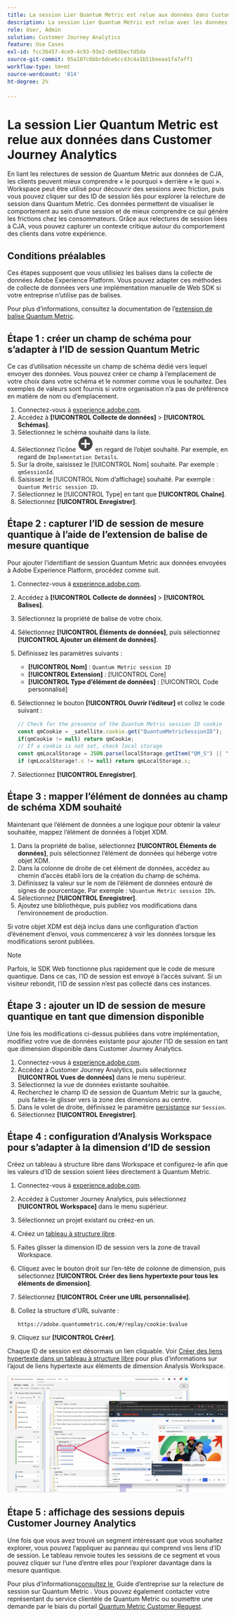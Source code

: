 ```yaml
---
title: La session Lier Quantum Metric est relue aux données dans Customer Journey Analytics
description: La session Lier Quantum Metric est relue avec les données de CJA pour mieux comprendre le « pourquoi » derrière le « quoi ».
role: User, Admin
solution: Customer Journey Analytics
feature: Use Cases
exl-id: fcc36457-4ce9-4c93-93e2-de03becfd5da
source-git-commit: 95a107c6bbc6dce6cc43c4a1b51beeaa1fa7aff1
workflow-type: tm+mt
source-wordcount: '814'
ht-degree: 2%

---
```


# La session Lier Quantum Metric est relue aux données dans Customer Journey Analytics

En liant les relectures de session de Quantum Metric aux données de CJA, les clients peuvent mieux comprendre « le pourquoi » derrière « le quoi ».  Workspace peut être utilisé pour découvrir des sessions avec friction, puis vous pouvez cliquer sur des ID de session liés pour explorer la relecture de session dans Quantum Metric.  Ces données permettent de visualiser le comportement au sein d’une session et de mieux comprendre ce qui génère les frictions chez les consommateurs.  Grâce aux relectures de session liées à CJA, vous pouvez capturer un contexte critique autour du comportement des clients dans votre expérience.

## Conditions préalables

Ces étapes supposent que vous utilisiez les balises dans la collecte de données Adobe Experience Platform. Vous pouvez adapter ces méthodes de collecte de données vers une implémentation manuelle de Web SDK si votre entreprise n’utilise pas de balises.

Pour plus d’informations, consultez la documentation de l’[extension de balise Quantum Metric](https://experienceleague.adobe.com/en/docs/experience-platform/destinations/catalog/analytics/quantum-metric).

## Étape 1 : créer un champ de schéma pour s’adapter à l’ID de session Quantum Metric

Ce cas d’utilisation nécessite un champ de schéma dédié vers lequel envoyer des données. Vous pouvez créer ce champ à l’emplacement de votre choix dans votre schéma et le nommer comme vous le souhaitez. Des exemples de valeurs sont fournis si votre organisation n’a pas de préférence en matière de nom ou d’emplacement.

1. Connectez-vous à [experience.adobe.com](https://experience.adobe.com).
1. Accédez à **[!UICONTROL Collecte de données]** > **[!UICONTROL Schémas]**.
1. Sélectionnez le schéma souhaité dans la liste.
1. Sélectionnez l’icône ![Ajouter un champ](/help/assets/icons/AddCircle.svg) en regard de l’objet souhaité. Par exemple, en regard de `Implementation Details`.
1. Sur la droite, saisissez le [!UICONTROL Nom] souhaité. Par exemple : `qmSessionId`.
1. Saisissez le [!UICONTROL Nom d’affichage] souhaité. Par exemple : `Quantum Metric session ID`.
1. Sélectionnez le [!UICONTROL Type] en tant que **[!UICONTROL Chaîne]**.
1. Sélectionnez **[!UICONTROL Enregistrer]**.

## Étape 2 : capturer l’ID de session de mesure quantique à l’aide de l’extension de balise de mesure quantique

Pour ajouter l’identifiant de session Quantum Metric aux données envoyées à Adobe Experience Platform, procédez comme suit.

1. Connectez-vous à [experience.adobe.com](https://experience.adobe.com).
1. Accédez à **[!UICONTROL Collecte de données]** > **[!UICONTROL Balises]**.
1. Sélectionnez la propriété de balise de votre choix.
1. Sélectionnez **[!UICONTROL Éléments de données]**, puis sélectionnez **[!UICONTROL Ajouter un élément de données]**.
1. Définissez les paramètres suivants :
   * **[!UICONTROL Nom]** : `Quantum Metric session ID`
   * **[!UICONTROL Extension]** : [!UICONTROL Core]
   * **[!UICONTROL Type d’élément de données]** : [!UICONTROL Code personnalisé]
1. Sélectionnez le bouton **[!UICONTROL Ouvrir l’éditeur]** et collez le code suivant :

   ```js
   // Check for the presence of the Quantum Metric session ID cookie
   const qmCookie = _satellite.cookie.get("QuantumMetricSessionID");
   if(qmCookie != null) return qmCookie;
   // If a cookie is not set, check local storage
   const qmLocalStorage = JSON.parse(localStorage.getItem("QM_S") || "{}");
   if (qmLocalStorage?.s != null) return qmLocalStorage.s;
   ```

1. Sélectionnez **[!UICONTROL Enregistrer]**.

## Étape 3 : mapper l’élément de données au champ de schéma XDM souhaité

Maintenant que l’élément de données a une logique pour obtenir la valeur souhaitée, mappez l’élément de données à l’objet XDM.

1. Dans la propriété de balise, sélectionnez **[!UICONTROL Éléments de données]**, puis sélectionnez l’élément de données qui héberge votre objet XDM.
1. Dans la colonne de droite de cet élément de données, accédez au chemin d’accès établi lors de la création du champ de schéma.
1. Définissez la valeur sur le nom de l’élément de données entouré de signes de pourcentage. Par exemple : `%Quantum Metric session ID%`.
1. Sélectionnez **[!UICONTROL Enregistrer]**.
1. Ajoutez une bibliothèque, puis publiez vos modifications dans l’environnement de production.

Si votre objet XDM est déjà inclus dans une configuration d’action d’événement d’envoi, vous commencerez à voir les données lorsque les modifications seront publiées.

>[!NOTE]
>
>Parfois, le SDK Web fonctionne plus rapidement que le code de mesure quantique. Dans ce cas, l’ID de session est envoyé à l’accès suivant. Si un visiteur rebondit, l’ID de session n’est pas collecté dans ces instances.

## Étape 3 : ajouter un ID de session de mesure quantique en tant que dimension disponible

Une fois les modifications ci-dessus publiées dans votre implémentation, modifiez votre vue de données existante pour ajouter l’ID de session en tant que dimension disponible dans Customer Journey Analytics.

1. Connectez-vous à [experience.adobe.com](https://experience.adobe.com).
1. Accédez à Customer Journey Analytics, puis sélectionnez **[!UICONTROL Vues de données]** dans le menu supérieur.
1. Sélectionnez la vue de données existante souhaitée.
1. Recherchez le champ ID de session de Quantum Metric sur la gauche, puis faites-le glisser vers la zone des dimensions au centre.
1. Dans le volet de droite, définissez le paramètre [persistance](/help/data-views/component-settings/persistence.md) sur `Session`.
1. Sélectionnez **[!UICONTROL Enregistrer]**.

## Étape 4 : configuration d’Analysis Workspace pour s’adapter à la dimension d’ID de session

Créez un tableau à structure libre dans Workspace et configurez-le afin que les valeurs d’ID de session soient liées directement à Quantum Metric.

1. Connectez-vous à [experience.adobe.com](https://experience.adobe.com).
1. Accédez à Customer Journey Analytics, puis sélectionnez **[!UICONTROL Workspace]** dans le menu supérieur.
1. Sélectionnez un projet existant ou créez-en un.
1. Créez un [tableau à structure libre](/help/analysis-workspace/visualizations/freeform-table/freeform-table.md).
1. Faites glisser la dimension ID de session vers la zone de travail Workspace.
1. Cliquez avec le bouton droit sur l’en-tête de colonne de dimension, puis sélectionnez **[!UICONTROL Créer des liens hypertexte pour tous les éléments de dimension]**.
1. Sélectionnez **[!UICONTROL Créer une URL personnalisée]**.
1. Collez la structure d’URL suivante :

   ```
   https://adobe.quantummetric.com/#/replay/cookie:$value
   ```

1. Cliquez sur **[!UICONTROL Créer]**.

Chaque ID de session est désormais un lien cliquable. Voir [Créer des liens hypertexte dans un tableau à structure libre](/help/analysis-workspace/visualizations/freeform-table/freeform-table-hyperlinks.md) pour plus d’informations sur l’ajout de liens hypertexte aux éléments de dimension Analysis Workspace.

![Relecture de session](assets/session-replay.png)

## Étape 5 : affichage des sessions depuis Customer Journey Analytics

Une fois que vous avez trouvé un segment intéressant que vous souhaitez explorer, vous pouvez l’appliquer au panneau qui comprend vos liens d’ID de session. Le tableau renvoie toutes les sessions de ce segment et vous pouvez cliquer sur l’une d’entre elles pour l’explorer davantage dans la mesure quantique.

Pour plus d’informations[&#x200B; consultez le &#x200B;](https://www.quantummetric.com/resources/ebook/the-enterprise-guide-to-session-replay) Guide d’entreprise sur la relecture de session sur Quantum Metric . Vous pouvez également contacter votre représentant du service clientèle de Quantum Metric ou soumettre une demande par le biais du portail [Quantum Metric Customer Request](https://community.quantummetric.com/s/public-support-page).
